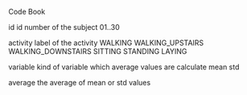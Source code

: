 Code Book

id 
  id number of the subject
  01..30
  
activity
  label of the activity
  WALKING
  WALKING_UPSTAIRS
  WALKING_DOWNSTAIRS
  SITTING
  STANDING
  LAYING
  
variable
  kind of variable which average values are calculate
  mean
  std

average
  the average of mean or std values
  
